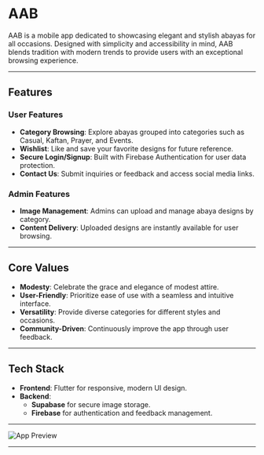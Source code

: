 # AAB

AAB is a mobile app dedicated to showcasing elegant and stylish abayas for all occasions. Designed with simplicity and accessibility in mind, AAB blends tradition with modern trends to provide users with an exceptional browsing experience.

---

## Features

### User Features
- **Category Browsing**: Explore abayas grouped into categories such as Casual, Kaftan, Prayer, and Events.
- **Wishlist**: Like and save your favorite designs for future reference.
- **Secure Login/Signup**: Built with Firebase Authentication for user data protection.
- **Contact Us**: Submit inquiries or feedback and access social media links.

### Admin Features
- **Image Management**: Admins can upload and manage abaya designs by category.
- **Content Delivery**: Uploaded designs are instantly available for user browsing.

---

## Core Values
- **Modesty**: Celebrate the grace and elegance of modest attire.
- **User-Friendly**: Prioritize ease of use with a seamless and intuitive interface.
- **Versatility**: Provide diverse categories for different styles and occasions.
- **Community-Driven**: Continuously improve the app through user feedback.

---

## Tech Stack
- **Frontend**: Flutter for responsive, modern UI design.
- **Backend**:
  - **Supabase** for secure image storage.
  - **Firebase** for authentication and feedback management.

---



![App Preview](path-to-screenshot)  


---

